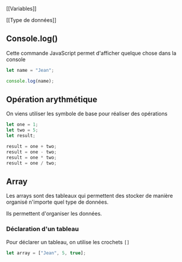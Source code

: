 [[Variables]]

[[Type de données]]

## Console.log()

Cette commande JavaScript permet d'afficher quelque chose dans la console

```javascript
let name = "Jean";

console.log(name);
```

## Opération arythmétique

On viens utiliser les symbole de base pour réaliser des opérations 
```javascript
let one = 1;
let two = 5;
let result;

result = one + two; 
result = one - two; 
result = one * two; 
result = one / two; 

```

## Array

Les arrays sont des tableaux qui permettent des stocker de manière organisé n'importe quel type de données.

Ils permettent d'organiser les données.

### Déclaration d'un tableau 

Pour déclarer un tableau, on utilise les crochets `[]`

```javascript
let array = ["Jean", 5, true];
```